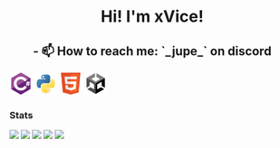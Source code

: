 <h1 align="center"> Hi! I'm xVice! </h1>

<h2 align="center"> - 📫 How to reach me: `_jupe_` on discord </h2>

<p>
<img src="https://raw.githubusercontent.com/devicons/devicon/master/icons/csharp/csharp-original.svg" alt="csharp" width="40" height="40"/>
<img src="https://raw.githubusercontent.com/devicons/devicon/master/icons/python/python-original.svg" alt="python" width="40" height="40"/>
<img src="https://raw.githubusercontent.com/devicons/devicon/master/icons/html5/html5-original.svg" alt="python" width="40" height="40"/>
<img src="https://raw.githubusercontent.com/devicons/devicon/master/icons/unity/unity-original.svg" alt="python" width="40" height="40"/>
</p>

<h3> Stats </h3>

![](http://github-profile-summary-cards.vercel.app/api/cards/profile-details?username=xVice&theme=github_dark)
![](http://github-profile-summary-cards.vercel.app/api/cards/repos-per-language?username=xVice&theme=github_dark)
![](http://github-profile-summary-cards.vercel.app/api/cards/most-commit-language?username=xVice&theme=github_dark)
![](http://github-profile-summary-cards.vercel.app/api/cards/stats?username=xVice&theme=github_dark)
![](http://github-profile-summary-cards.vercel.app/api/cards/productive-time?username=xVice&theme=github_dark&utcOffset=8)

